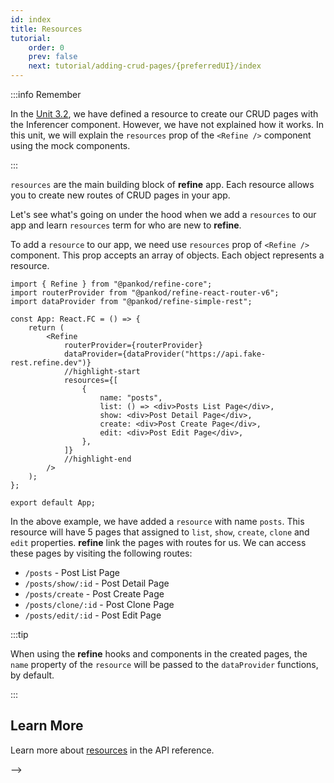 ```yaml
---
id: index
title: Resources
tutorial:
    order: 0
    prev: false
    next: tutorial/adding-crud-pages/{preferredUI}/index
---
```


:::info Remember

In the [Unit 3.2](#), we have defined a resource to create our CRUD pages with the Inferencer component. However, we have not explained how it works. In this unit, we will explain the `resources` prop of the `<Refine />` component using the mock components.

:::

`resources` are the main building block of **refine** app. Each resource allows you to create new routes of CRUD pages in your app.

Let's see what's going on under the hood when we add a `resources` to our app and learn `resources` term for who are new to **refine**.

To add  a `resource` to our app, we need use `resources` prop of `<Refine />` component. This prop accepts an array of objects. Each object represents a resource.

```tsx title="src/App.tsx"
import { Refine } from "@pankod/refine-core";
import routerProvider from "@pankod/refine-react-router-v6";
import dataProvider from "@pankod/refine-simple-rest";

const App: React.FC = () => {
    return (
        <Refine
            routerProvider={routerProvider}
            dataProvider={dataProvider("https://api.fake-rest.refine.dev")}
            //highlight-start
            resources={[
                {
                    name: "posts",
                    list: () => <div>Posts List Page</div>,
                    show: <div>Post Detail Page</div>,
                    create: <div>Post Create Page</div>,
                    edit: <div>Post Edit Page</div>,
                },
            ]}
            //highlight-end
        />
    );
};

export default App;
```

In the above example, we have added a `resource` with name `posts`. This resource will have 5 pages that assigned to `list`, `show`, `create`, `clone` and `edit`  properties. **refine** link the pages with routes for us. We can access these pages by visiting the following routes:

-   `/posts` - Post List Page
-   `/posts/show/:id` - Post Detail Page
-   `/posts/create` - Post Create Page
-   `/posts/clone/:id` - Post Clone Page
-   `/posts/edit/:id` - Post Edit Page

:::tip

When using the **refine** hooks and components in the created pages, the `name` property of the `resource` will be passed to the `dataProvider` functions, by default.

:::

## Learn More

Learn more about [resources](/docs/api-reference/core/components/refine-config/#resources) in the API reference.

<!-- > Burada Mini Quiz yapabilir
> refine da resource kavramı ile ilgili sorular

**_Checklist for moving on_**

-   [x] resources kavramını anladım --> -->
